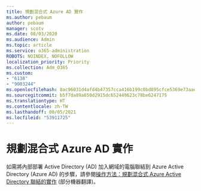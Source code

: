 ```yaml
---
title: 規劃混合式 Azure AD 實作
ms.author: pebaum
author: pebaum
manager: scotv
ms.date: 08/03/2020
ms.audience: Admin
ms.topic: article
ms.service: o365-administration
ROBOTS: NOINDEX, NOFOLLOW
localization_priority: Priority
ms.collection: Adm_O365
ms.custom:
- "6138"
- "9003244"
ms.openlocfilehash: 8ac96031d4afd4b47357cca416b199c0bd895cfce5369e73aadf6bcf7138f2f7
ms.sourcegitcommit: b5f7da89a650d2915dc652449623c78be6247175
ms.translationtype: HT
ms.contentlocale: zh-TW
ms.lasthandoff: 08/05/2021
ms.locfileid: "53911725"
---
```

# <a name="plan-hybrid-azure-ad-implementation"></a>規劃混合式 Azure AD 實作

如需將內部部署 Active Directory (AD) 加入網域的電腦聯結到 Azure Active Directory (Azure AD) 的步驟，請參閱[操作方法：規劃混合式 Azure Active Directory 聯結的實作](https://docs.microsoft.com/azure/active-directory/devices/hybrid-azuread-join-plan) (部分機器翻譯)。 